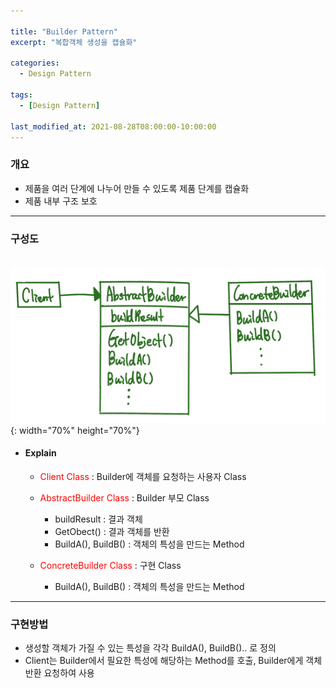 ```yaml
---

title: "Builder Pattern"
excerpt: "복합객체 생성을 캡슐화" 

categories:
  - Design Pattern

tags:
  - [Design Pattern]

last_modified_at: 2021-08-28T08:00:00-10:00:00
---
```



### 개요
 - 제품을 여러 단계에 나누어 만들 수 있도록 제품 단계를 캡슐화
 - 제품 내부 구조 보호

---

### 구성도
　　![image](/assets/images/DesignPattern/BuilderPattern.png){: width="70%" height="70%"}  

 - #### Explain
   - <span style="color:red">Client Class</span> : Builder에 객체를 요청하는 사용자 Class

   - <span style="color:red">AbstractBuilder Class</span> : Builder 부모 Class
     - buildResult : 결과 객체
     - GetObect() : 결과 객체를 반환
     - BuildA(), BuildB() : 객체의 특성을 만드는 Method
     

   - <span style="color:red">ConcreteBuilder Class</span> : 구현 Class
     - BuildA(), BuildB() : 객체의 특성을 만드는 Method  
   
---
### 구현방법
 - 생성할 객체가 가질 수 있는 특성을 각각 BuildA(), BuildB().. 로 정의
 - Client는 Builder에서 필요한 특성에 해당하는 Method를 호출, Builder에게 객체 반환 요청하여 사용
